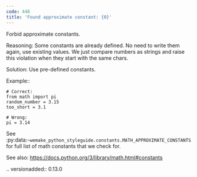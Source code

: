 ```yaml
---
code: 446
title: 'Found approximate constant: {0}'
---
```



Forbid approximate constants.

Reasoning:
    Some constants are already defined.
    No need to write them again, use existing values.
    We just compare numbers as strings and raise this
    violation when they start with the same chars.

Solution:
    Use pre-defined constants.

Example::

    # Correct:
    from math import pi
    random_number = 3.15
    too_short = 3.1

    # Wrong:
    pi = 3.14

See
:py:data:`~wemake_python_styleguide.constants.MATH_APPROXIMATE_CONSTANTS`
for full list of math constants that we check for.

See also:
    https://docs.python.org/3/library/math.html#constants

.. versionadded:: 0.13.0